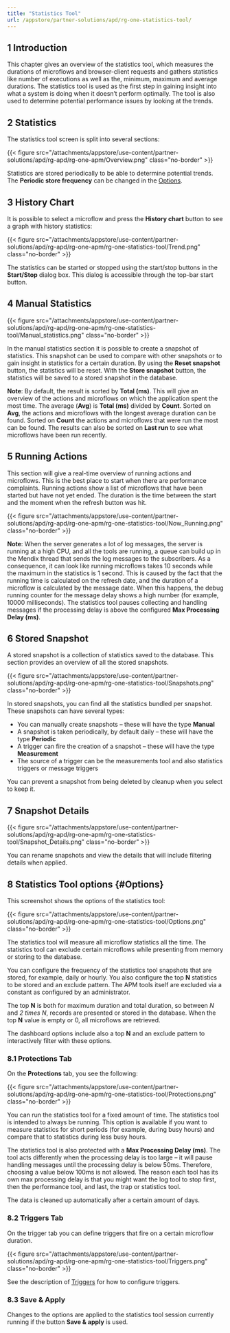 ```yaml
---
title: "Statistics Tool"
url: /appstore/partner-solutions/apd/rg-one-statistics-tool/
---
```


## 1 Introduction

This chapter gives an overview of the statistics tool, which measures the durations of microflows and browser-client requests and gathers statistics like number of executions as well as the, minimum, maximum and average durations. The statistics tool is used as the first step in gaining insight into what a system is doing when it doesn’t perform optimally. The tool is also used to determine potential performance issues by looking at the trends.

## 2 Statistics

The statistics tool screen is split into several sections:

{{< figure src="/attachments/appstore/use-content/partner-solutions/apd/rg-apd/rg-one-apm/Overview.png" class="no-border" >}}

Statistics are stored periodically to be able to determine potential trends. The **Periodic store frequency** can be changed in the [Options](#Options).   

## 3 History Chart

It is possible to select a microflow and press the **History chart** button to see a graph with history statistics:  

{{< figure src="/attachments/appstore/use-content/partner-solutions/apd/rg-apd/rg-one-apm/rg-one-statistics-tool/Trend.png" class="no-border" >}}

The statistics can be started or stopped using the start/stop buttons in the **Start/Stop** dialog box. This dialog is accessible through the top-bar start button.

## 4 Manual Statistics

{{< figure src="/attachments/appstore/use-content/partner-solutions/apd/rg-apd/rg-one-apm/rg-one-statistics-tool/Manual_statistics.png" class="no-border" >}}  

In the manual statistics section it is possible to create a snapshot of statistics. This snapshot can be used to compare with other snapshots or to gain insight in statistics for a certain duration. By using the **Reset snapshot** button, the statistics will be reset. With the **Store snapshot** button, the statistics will be saved to a stored snapshot in the database.

**Note**: By default, the result is sorted by **Total (ms)**. This will give an overview of the actions and microflows on which the application spent the most time. The average (**Avg**) is **Total (ms)** divided by **Count**. Sorted on **Avg**, the actions and microflows with the longest average duration can be found. Sorted on **Count** the actions and microflows that were run the most can be found. The results can also be sorted on **Last run** to see what microflows have been run recently.

## 5 Running Actions

This section will give a real-time overview of running actions and microflows. This is the best place to start when there are performance complaints. Running actions show a list of microflows that have been started but have not yet ended. The duration is the time between the start and the moment when the refresh button was hit.

{{< figure src="/attachments/appstore/use-content/partner-solutions/apd/rg-apd/rg-one-apm/rg-one-statistics-tool/Now_Running.png" class="no-border" >}}

**Note**: When the server generates a lot of log messages, the server is running at a high CPU, and all the tools are running, a queue can build up in the Mendix thread that sends the log messages to the subscribers. As a consequence, it can look like running microflows takes 10 seconds while the maximum in the statistics is 1 second. This is caused by the fact that the running time is calculated on the refresh date, and the duration of a microflow is calculated by the message date. When this happens, the debug running counter for the message delay shows a high number (for example, 10000 milliseconds). The statistics tool pauses collecting and handling messages if the processing delay is above the configured **Max Processing Delay (ms)**.

## 6 Stored Snapshot

A stored snapshot is a collection of statistics saved to the database. This section provides an overview of all the stored snapshots.

{{< figure src="/attachments/appstore/use-content/partner-solutions/apd/rg-apd/rg-one-apm/rg-one-statistics-tool/Snapshots.png" class="no-border" >}}

In stored snapshots, you can find all the statistics bundled per snapshot. These snapshots can have several types: 

* You can manually create snapshots – these will have the type **Manual**
* A snapshot is taken periodically, by default daily – these will have the type **Periodic**
* A trigger can fire the creation of a snapshot – these will have the type **Measurement**
* The source of a trigger can be the measurements tool and also statistics triggers or message triggers

You can prevent a snapshot from being deleted by cleanup when you select to keep it.

## 7 Snapshot Details

{{< figure src="/attachments/appstore/use-content/partner-solutions/apd/rg-apd/rg-one-apm/rg-one-statistics-tool/Snapshot_Details.png" class="no-border" >}}

You can rename snapshots and view the details that will include filtering details when applied.

## 8 Statistics Tool options {#Options}

This screenshot shows the options of the statistics tool:

{{< figure src="/attachments/appstore/use-content/partner-solutions/apd/rg-apd/rg-one-apm/rg-one-statistics-tool/Options.png" class="no-border" >}}

The statistics tool will measure all microflow statistics all the time. The statistics tool can exclude certain microflows while presenting from memory or storing to the database.

You can configure the frequency of the statistics tool snapshots that are stored, for example, daily or hourly. You also configure the top **N** statistics to be stored and an exclude pattern. The APM tools itself are excluded via a constant as configured by an administrator.

The top **N** is both for maximum duration and total duration, so between *N* and *2 times N*, records are presented or stored in the database. When the top **N** value is empty or 0, all microflows are retrieved.

The dashboard options include also a top **N** and an exclude pattern to interactively filter with these options.

### 8.1 Protections Tab

On the **Protections** tab, you see the following:

{{< figure src="/attachments/appstore/use-content/partner-solutions/apd/rg-apd/rg-one-apm/rg-one-statistics-tool/Protections.png" class="no-border" >}}

You can run the statistics tool for a fixed amount of time. The statistics tool is intended to always be running. This option is available if you want to measure statistics for short periods (for example, during busy hours) and compare that to statistics during less busy hours.

The statistics tool is also protected with a **Max Processing Delay (ms)**. The tool acts differently when the processing delay is too large – it will pause handling messages until the processing delay is below 50ms. Therefore, choosing a value below 100ms is not allowed. The reason each tool has its own max processing delay is that you might want the log tool to stop first, then the performance tool, and last, the trap or statistics tool.

The data is cleaned up automatically after a certain amount of days.

### 8.2 Triggers Tab

On the trigger tab you can define triggers that fire on a certain microflow duration.

{{< figure src="/attachments/appstore/use-content/partner-solutions/apd/rg-apd/rg-one-apm/rg-one-statistics-tool/Triggers.png" class="no-border" >}}

See the description of [Triggers](/appstore/partner-solutions/apd/rg-one-triggers/) for how to configure triggers.

### 8.3 Save & Apply

Changes to the options are applied to the statistics tool session currently running if the button **Save & apply** is used.
